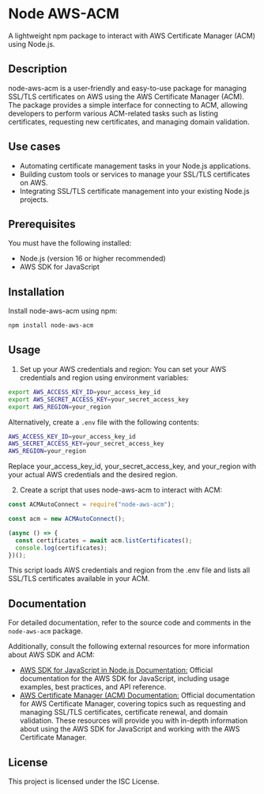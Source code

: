 # Node AWS-ACM

A lightweight npm package to interact with AWS Certificate Manager (ACM) using Node.js.

## Description

node-aws-acm is a user-friendly and easy-to-use package for managing SSL/TLS certificates on AWS using the AWS Certificate Manager (ACM). The package provides a simple interface for connecting to ACM, allowing developers to perform various ACM-related tasks such as listing certificates, requesting new certificates, and managing domain validation.

## Use cases

- Automating certificate management tasks in your Node.js applications.
- Building custom tools or services to manage your SSL/TLS certificates on AWS.
- Integrating SSL/TLS certificate management into your existing Node.js projects.

## Prerequisites

You must have the following installed:

- Node.js (version 16 or higher recommended)
- AWS SDK for JavaScript

## Installation

Install node-aws-acm using npm:

```bash
npm install node-aws-acm
```

## Usage

1.  Set up your AWS credentials and region:
    You can set your AWS credentials and region using environment variables:

```bash
export AWS_ACCESS_KEY_ID=your_access_key_id
export AWS_SECRET_ACCESS_KEY=your_secret_access_key
export AWS_REGION=your_region
```

Alternatively, create a `.env` file with the following contents:

```bash
AWS_ACCESS_KEY_ID=your_access_key_id
AWS_SECRET_ACCESS_KEY=your_secret_access_key
AWS_REGION=your_region
```

Replace your_access_key_id, your_secret_access_key, and your_region with your actual AWS credentials and the desired region.

2. Create a script that uses node-aws-acm to interact with ACM:

```javascript
const ACMAutoConnect = require("node-aws-acm");

const acm = new ACMAutoConnect();

(async () => {
  const certificates = await acm.listCertificates();
  console.log(certificates);
})();
```

This script loads AWS credentials and region from the .env file and lists all SSL/TLS certificates available in your ACM.

## Documentation

For detailed documentation, refer to the source code and comments in the `node-aws-acm` package.

Additionally, consult the following external resources for more information about AWS SDK and ACM:

- [AWS SDK for JavaScript in Node.js Documentation:](https://docs.aws.amazon.com/sdk-for-javascript/v2/developer-guide/welcome.html) Official documentation for the AWS SDK for JavaScript, including usage examples, best practices, and API reference.
- [AWS Certificate Manager (ACM) Documentation:](https://docs.aws.amazon.com/acm/latest/userguide/acm-overview.html) Official documentation for AWS Certificate Manager, covering topics such as requesting and managing SSL/TLS certificates, certificate renewal, and domain validation.
  These resources will provide you with in-depth information about using the AWS SDK for JavaScript and working with the AWS Certificate Manager.

## License

This project is licensed under the ISC License.
